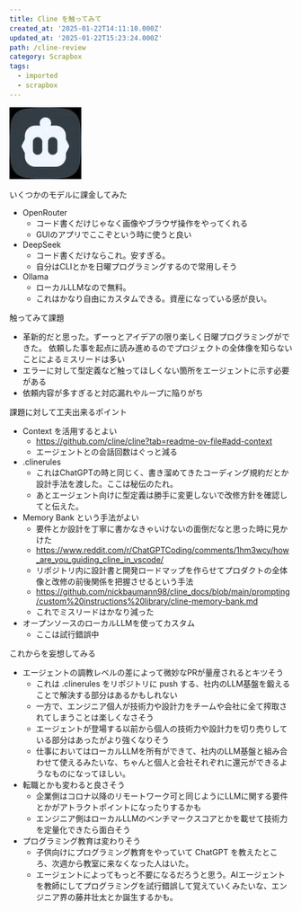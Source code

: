 ```yaml
---
title: Cline を触ってみて
created_at: '2025-01-22T14:11:10.000Z'
updated_at: '2025-01-22T15:23:24.000Z'
path: /cline-review
category: Scrapbox
tags:
  - imported
  - scrapbox
---
```

![](./c658c89fa8a2d28c79fa8d6c916f4af7.webp)

いくつかのモデルに課金してみた

- OpenRouter
  - コード書くだけじゃなく画像やブラウザ操作をやってくれる
  - GUIのアプリでここぞという時に使うと良い
- DeepSeek
  - コード書くだけならこれ。安すぎる。
  - 自分はCLIとかを日曜プログラミングするので常用しそう
- Ollama
  - ローカルLLMなので無料。
  - これはかなり自由にカスタムできる。資産になっている感が良い。

触ってみて課題
- 革新的だと思った。ずーっとアイデアの限り楽しく日曜プログラミングができた。
依頼した事を起点に読み進めるのでプロジェクトの全体像を知らないことによるミスリードは多い
- エラーに対して型定義など触ってほしくない箇所をエージェントに示す必要がある
- 依頼内容が多すぎると対応漏れやループに陥りがち

課題に対して工夫出来るポイント
- Context を活用するとよい
  - https://github.com/cline/cline?tab=readme-ov-file#add-context
  - エージェントとの会話回数はぐっと減る
- .clinerules 
  - これはChatGPTの時と同じく、書き溜めてきたコーディング規約だとか設計手法を渡した。ここは秘伝のたれ。
  - あとエージェント向けに型定義は勝手に変更しないで改修方針を確認してと伝えた。
- Memory Bank という手法がよい
  - 要件とか設計を丁寧に書かなきゃいけないの面倒だなと思った時に見かけた
  - https://www.reddit.com/r/ChatGPTCoding/comments/1hm3wcy/how_are_you_guiding_cline_in_vscode/
  - リポジトリ内に設計書と開発ロードマップを作らせてプロダクトの全体像と改修の前後関係を把握させるという手法
  - https://github.com/nickbaumann98/cline_docs/blob/main/prompting/custom%20instructions%20library/cline-memory-bank.md
  - これでミスリードはかなり減った
- オープンソースのローカルLLMを使ってカスタム
  - ここは試行錯誤中

これからを妄想してみる
- エージェントの調教レベルの差によって微妙なPRが量産されるとキツそう
  - これは .clinerules をリポジトリに push する、社内のLLM基盤を鍛えることで解決する部分はあるかもしれない
  - 一方で、エンジニア個人が技術力や設計力をチームや会社に全て搾取されてしまうことは楽しくなさそう
  - エージェントが登場する以前から個人の技術力や設計力を切り売りしている部分はあったがより強くなりそう
  - 仕事においてはローカルLLMを所有ができて、社内のLLM基盤と組み合わせて使えるみたいな、ちゃんと個人と会社それぞれに還元ができるようなものになってほしい。
- 転職とかも変わると良さそう
  - 企業側はコロナ以降のリモートワーク可と同じようにLLMに関する要件とかがアトラクトポイントになったりするかも
  - エンジニア側はローカルLLMのベンチマークスコアとかを載せて技術力を定量化できたら面白そう
- プログラミング教育は変わりそう
  - 子供向けにプログラミング教育をやっていて ChatGPT を教えたところ、次週から教室に来なくなった人はいた。
  - エージェントによってもっと不要になるだろうと思う。AIエージェントを教師にしてプログラミングを試行錯誤して覚えていくみたいな、エンジニア界の藤井壮太とか誕生するかも。
